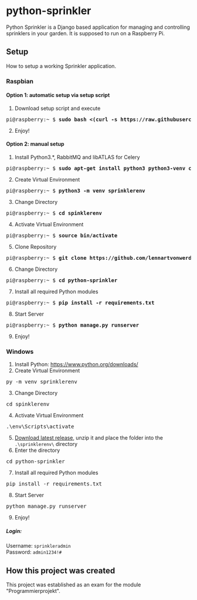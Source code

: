 # python-sprinkler

Python Sprinkler is a Django based application for managing and controlling sprinklers in your garden.
It is supposed to run on a Raspberry Pi.

## Setup

How to setup a working Sprinkler application.

### Raspbian
#### Option 1: automatic setup via setup script
1. Download setup script and execute
<pre>pi@raspberry:~ $ <b>sudo bash <(curl -s https://raw.githubusercontent.com/lennartvonwerder/python-sprinkler/master/raspbian_setup.sh)</b></pre>
2. Enjoy!

#### Option 2: manual setup
1. Install Python3.*, RabbitMQ and libATLAS for Celery
<pre>pi@raspberry:~ $ <b>sudo apt-get install python3 python3-venv curl git rabbitmq-server libatlas-base-dev</b></pre>
2. Create Virtual Environment
<pre>pi@raspberry:~ $ <b>python3 -m venv sprinklerenv</b></pre>
3. Change Directory
<pre>pi@raspberry:~ $ <b>cd spinklerenv</b></pre>
4. Activate Virtual Environment
<pre>pi@raspberry:~ $ <b>source bin/activate</b></pre>
5. Clone Repository
<pre>pi@raspberry:~ $ <b>git clone https://github.com/lennartvonwerder/python-sprinkler.git</b></pre>
6. Change Directory
<pre>pi@raspberry:~ $ <b>cd python-sprinkler</b></pre>
7. Install all required Python modules
<pre>pi@raspberry:~ $ <b>pip install -r requirements.txt</b></pre>
8. Start Server
<pre>pi@raspberry:~ $ <b>python manage.py runserver</b></pre>
9. Enjoy!

### Windows
1. Install Python: https://www.python.org/downloads/
2. Create Virtual Environment
<pre>py -m venv sprinklerenv</pre>
3. Change Directory
<pre>cd spinklerenv</pre>
4. Activate Virtual Environment
<pre>.\env\Scripts\activate</pre>
5. [Download latest release](https://github.com/lennartvonwerder/python-sprinkler/releases/latest), unzip it and place the folder into the `.\sprinklerenv\` directory
6. Enter the directory
<pre>cd python-sprinkler</pre>
7. Install all required Python modules
<pre>pip install -r requirements.txt</pre>
8. Start Server
<pre>python manage.py runserver</pre>
9. Enjoy!

##### Login:
Username: `sprinkleradmin`\
Password: `admin1234!#`

## How this project was created
This project was established as an exam for the module "Programmierprojekt".
